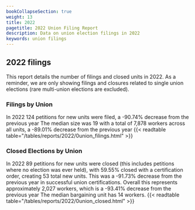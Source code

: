 ```yaml
---
bookCollapseSection: true
weight: 13
title: 2022
pagetitle: 2022 Union Filing Report
description: Data on union election filings in 2022
keywords: union filings
---
```


## 2022 filings

This report details the number of filings and closed units in 2022. As a reminder, we are only showing filings and closures related to single union elections (rare multi-union elections are excluded).

### Filings by Union
In 2022 124 petitions for new units were filed, a -90.74% decrease from the previous year The median size was 19 with a total of 7,878 workers across all units, a -89.01% decrease from the previous year
{{< readtable table="/tables/reports/2022/0union_filings.html" >}}

### Closed Elections by Union
In 2022 89 petitions for new units were closed (this includes petitions where no election was ever held), with 59.55% closed with a certification order, creating 53 total new units. This was a -91.73% decrease from the previous year in successful union certifications. Overall this represents approximately 2,027 workers, which is a -93.41% decrease from the previous year The median bargaining unit has 14 workers.
{{< readtable table="/tables/reports/2022/0union_closed.html" >}}
